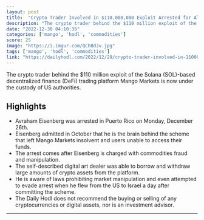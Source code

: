 ```yaml
---
layout: post
title:  "Crypto Trader Involved in $110,000,000 Exploit Arrested for Alleged Commodities Fraud and Manipulation - The Daily Hodl"
description: "The crypto trader behind the $110 million exploit of the Solana (SOL)-based decentralized finance (DeFi) trading platform Mango Markets is now under the custody of US authorities."
date: "2022-12-30 04:10:36"
categories: ['mango', 'hodl', 'commodities']
score: 25
image: "https://i.imgur.com/QChBdJv.jpg"
tags: ['mango', 'hodl', 'commodities']
link: "https://dailyhodl.com/2022/12/29/crypto-trader-involved-in-110000000-exploit-arrested-for-alleged-commodities-fraud-and-manipulation/"
---
```


The crypto trader behind the $110 million exploit of the Solana (SOL)-based decentralized finance (DeFi) trading platform Mango Markets is now under the custody of US authorities.

## Highlights

- Avraham Eisenberg was arrested in Puerto Rico on Monday, December 26th.
- Eisenberg admitted in October that he is the brain behind the scheme that left Mango Markets insolvent and users unable to access their funds.
- The arrest comes after Eisenberg is charged with commodities fraud and manipulation.
- The self-described digital art dealer was able to borrow and withdraw large amounts of crypto assets from the platform.
- He is aware of laws prohibiting market manipulation and even attempted to evade arrest when he flew from the US to Israel a day after committing the scheme.
- The Daily Hodl does not recommend the buying or selling of any cryptocurrencies or digital assets, nor is an investment advisor.

---
